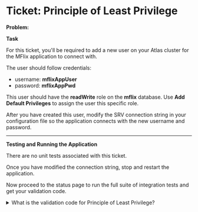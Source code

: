 Ticket: Principle of Least Privilege
====================================

**Problem:**

**Task**

For this ticket, you'll be required to add a new user on your Atlas cluster for the MFlix application to connect with.

The user should follow credentials:

- username: **mflixAppUser**
- password: **mflixAppPwd**

This user should have the **readWrite** role on the **mflix** database. Use **Add Default Privileges** to assign the user this specific role.

After you have created this user, modify the SRV connection string in your configuration file so the application connects with the new username and password.

---

**Testing and Running the Application**

There are no unit tests associated with this ticket.

Once you have modified the connection string, stop and restart the application.

Now proceed to the status page to run the full suite of integration tests and get your validation code.

<details> 
  <summary>What is the validation code for Principle of Least Privilege?</summary>
   Answer: 5b61be29094dbae03bf30616
</details>